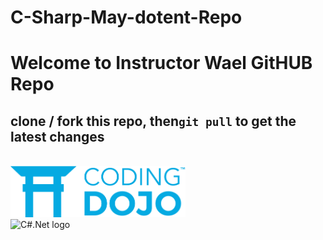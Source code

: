 # C-Sharp-May-dotent-Repo

# Welcome to Instructor Wael GitHUB Repo
 

## clone / fork this repo, then`git pull` to get the latest changes

<br />

<img src="https://github.com/Alaa-1/git_assets/blob/602d3adae821af29d428f7d6b2a83de4d276a71c/codingDojoHr.png" alt="Coding Dojo Logo" width="280">

<br />

<img src="https://wakeupandcode.com/wp-content/uploads/2019/03/C.NET_-1024x384-1.png" alt="C#.Net logo" width="280">
